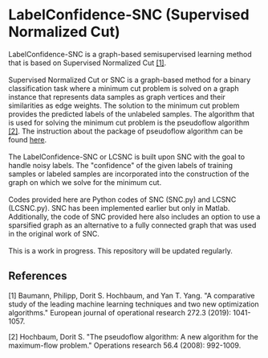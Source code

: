 # LabelConfidence-SNC (Supervised Normalized Cut)
LabelConfidence-SNC is a graph-based semisupervised learning method that is based on Supervised Normalized Cut [[1]](#1). <br>
<br/>
Supervised Normalized Cut or SNC is a graph-based method for a binary classification task where a minimum cut problem is solved on a graph instance that represents data samples as graph vertices and their similarities as edge weights. The solution to the minimum cut problem provides the predicted labels of the unlabeled samples. The algorithm that is used for solving the minimum cut problem is the pseudoflow algorithm [[2]](#2). The instruction about the package of pseudoflow algorithm can be found [here](https://github.com/hochbaumGroup/pseudoflow-parametric-cut). <br> 
<br/>
The LabelConfidence-SNC or LCSNC is built upon SNC with the goal to handle noisy labels. The "confidence" of the given labels of training samples or labeled samples are incorporated into the construction of the graph on which we solve for the minimum cut. <br> 
<br/>
Codes provided here are Python codes of SNC (SNC.py) and LCSNC (LCSNC.py). SNC has been implemented earlier but only in Matlab. Additionally, the code of SNC provided here also includes an option to use a sparsified graph as an alternative to a fully connected graph that was used in the original work of SNC. <br>
<br/>
This is a work in progress. This repository will be updated regularly.
## References
<a id="1">[1]</a> 
Baumann, Philipp, Dorit S. Hochbaum, and Yan T. Yang. "A comparative study of the leading machine learning techniques and two new optimization algorithms." European journal of operational research 272.3 (2019): 1041-1057.

<a id="2">[2]</a> 
Hochbaum, Dorit S. "The pseudoflow algorithm: A new algorithm for the maximum-flow problem." Operations research 56.4 (2008): 992-1009.
